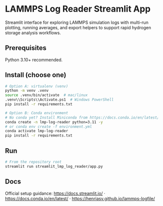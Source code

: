 # LAMMPS Log Reader Streamlit App

Streamlit interface for exploring LAMMPS simulation logs with multi-run plotting, running averages, and export helpers to support rapid hydrogen storage analysis workflows.

## Prerequisites
Python 3.10+ recommended.

## Install (choose one)
```bash
# Option A: virtualenv (venv)
python -m venv .venv
source .venv/bin/activate  # mac/linux
.venv\\Scripts\\Activate.ps1  # Windows PowerShell
pip install -r requirements.txt
```

```bash
# Option B: Conda environment
# No conda yet? Install Miniconda from https://docs.conda.io/en/latest/miniconda.html
conda create -n lmp-log-reader python=3.11 -y
# or conda env create -f environment.yml
conda activate lmp-log-reader
pip install -r requirements.txt
```

## Run
```bash
# From the repository root
streamlit run streamlit_lmp_log_reader/app.py
```

## Docs
Official setup guidance: https://docs.streamlit.io/ · https://docs.conda.io/en/latest/ · https://henriasv.github.io/lammps-logfile/
